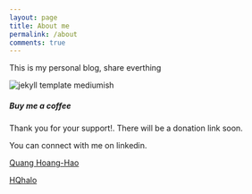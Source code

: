 ```yaml
---
layout: page
title: About me
permalink: /about
comments: true
---
```


<div class="row justify-content-between">
<div class="col-md-8 pr-5">

<p>This is my personal blog, share everthing</p>

<p class="mb-5"><img class="shadow-lg" src="{{site.baseurl}}/assets/images/van-gogh-cafe-terrace-on-the-place-du-forum-arles-at-night-the.jpeg" alt="jekyll template mediumish" /></p>

</div>

<div class="col-md-4">

<div class="sticky-top sticky-top-80">
<h5>Buy me a coffee</h5>

<p>Thank you for your support!. There will be a donation link soon. </p>
<p>You can connect with me on linkedin.</p>
<p><a target="_blank" href="https://www.linkedin.com/in/quang-hoang-hao-832063117">Quang Hoang-Hao <i class="fab fa-linkedin"></i></a></p>
<p><a target="_blank" href="https://github.com/HQhalo">HQhalo <i class="fab fa-github"></i></a></p>

</div>
</div>
</div>

